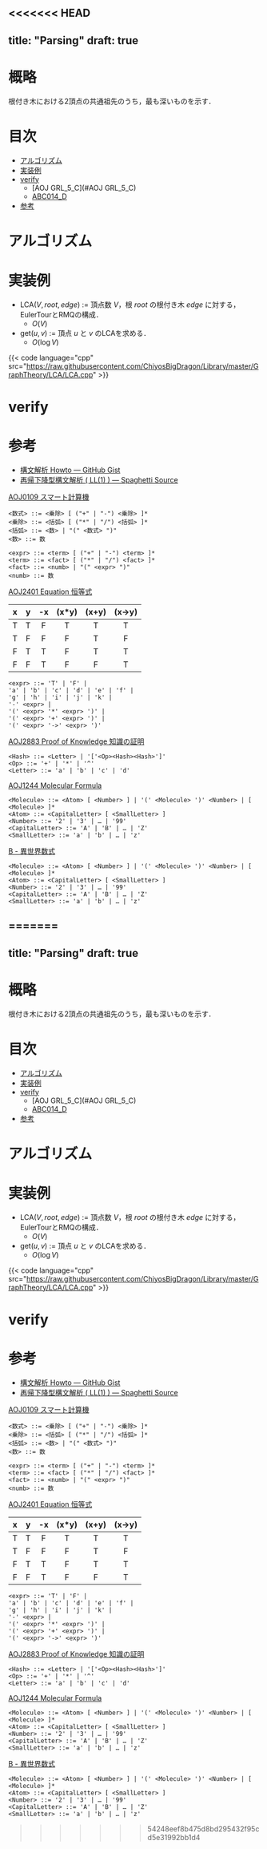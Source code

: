 <<<<<<< HEAD
---
title: "Parsing"
draft: true
---

# 概略
根付き木における2頂点の共通祖先のうち，最も深いものを示す．

# 目次
- [アルゴリズム](#アルゴリズム)
- [実装例](#実装例)
- [verify](#verify)
    - [AOJ GRL_5_C](#AOJ GRL_5_C)
    - [ABC014_D](#ABC014_D)
- [参考](#参考)

# アルゴリズム

# 実装例

- LCA$(V,root,edge)$ := 頂点数 $V$，根 $root$ の根付き木 $edge$ に対する，EulerTourとRMQの構成．
    - $O(V)$
- get$(u,v)$ := 頂点 $u$ と $v$ のLCAを求める．
    - $O(\log{V})$

{{< code language="cpp" src="https://raw.githubusercontent.com/ChiyosBigDragon/Library/master/GraphTheory/LCA/LCA.cpp" >}}

# verify

# 参考
- [構文解析 Howto &mdash; GitHub Gist](https://gist.github.com/draftcode/1357281)
- [再帰下降型構文解析 ( LL(1) ) &mdash; Spaghetti Source](http://www.prefield.com/algorithm/string/parser.html)

[AOJ0109 スマート計算機](https://onlinejudge.u-aizu.ac.jp/problems/0109)

```
<数式> ::= <乗除> [ ("+" | "-") <乗除> ]*
<乗除> ::= <括弧> [ ("*" | "/") <括弧> ]*
<括弧> ::= <数> | "(" <数式> ")"
<数> ::= 数
```

```
<expr> ::= <term> [ ("+" | "-") <term> ]*
<term> ::= <fact> [ ("*" | "/") <fact> ]*
<fact> ::= <numb> | "(" <expr> ")"
<numb> ::= 数
```

[AOJ2401 Equation 恒等式](https://onlinejudge.u-aizu.ac.jp/problems/2401)

x | y | -x | (x*y) | (x+y) | (x->y)
:--:|:--:|:--:|:--:|:--:|:--:
T | T | F | T | T | T
T | F | F | F | T | F
F | T | T | F | T | T
F | F | T | F | F | T

```
<expr> ::= 'T' | 'F' |
'a' | 'b' | 'c' | 'd' | 'e' | 'f' |
'g' | 'h' | 'i' | 'j' | 'k' |
'-' <expr> |
'(' <expr> '*' <expr> ')' |
'(' <expr> '+' <expr> ')' |
'(' <expr> '->' <expr> ')'
```

[AOJ2883 Proof of Knowledge 知識の証明](https://onlinejudge.u-aizu.ac.jp/problems/2883)

```
<Hash> ::= <Letter> | '['<Op><Hash><Hash>']'
<Op> ::= '+' | '*' | '^'
<Letter> ::= 'a' | 'b' | 'c' | 'd'
```

[AOJ1244 Molecular Formula](https://onlinejudge.u-aizu.ac.jp/problems/1244)

```
<Molecule> ::= <Atom> [ <Number> ] | '(' <Molecule> ')' <Number> | [ <Molecule> ]*
<Atom> ::= <CapitalLetter> [ <SmallLetter> ]
<Number> ::= '2' | '3' | … | '99'
<CapitalLetter> ::= 'A' | 'B' | … | 'Z'
<SmallLetter> ::= 'a' | 'b' | … | 'z'
```

[B - 異世界数式](https://atcoder.jp/contests/colopl2018-final-open/tasks/colopl2018_final_b)

```
<Molecule> ::= <Atom> [ <Number> ] | '(' <Molecule> ')' <Number> | [ <Molecule> ]*
<Atom> ::= <CapitalLetter> [ <SmallLetter> ]
<Number> ::= '2' | '3' | … | '99'
<CapitalLetter> ::= 'A' | 'B' | … | 'Z'
<SmallLetter> ::= 'a' | 'b' | … | 'z'
```
=======
---
title: "Parsing"
draft: true
---

# 概略
根付き木における2頂点の共通祖先のうち，最も深いものを示す．

# 目次
- [アルゴリズム](#アルゴリズム)
- [実装例](#実装例)
- [verify](#verify)
    - [AOJ GRL_5_C](#AOJ GRL_5_C)
    - [ABC014_D](#ABC014_D)
- [参考](#参考)

# アルゴリズム

# 実装例

- LCA$(V,root,edge)$ := 頂点数 $V$，根 $root$ の根付き木 $edge$ に対する，EulerTourとRMQの構成．
    - $O(V)$
- get$(u,v)$ := 頂点 $u$ と $v$ のLCAを求める．
    - $O(\log{V})$

{{< code language="cpp" src="https://raw.githubusercontent.com/ChiyosBigDragon/Library/master/GraphTheory/LCA/LCA.cpp" >}}

# verify

# 参考
- [構文解析 Howto &mdash; GitHub Gist](https://gist.github.com/draftcode/1357281)
- [再帰下降型構文解析 ( LL(1) ) &mdash; Spaghetti Source](http://www.prefield.com/algorithm/string/parser.html)

[AOJ0109 スマート計算機](https://onlinejudge.u-aizu.ac.jp/problems/0109)

```
<数式> ::= <乗除> [ ("+" | "-") <乗除> ]*
<乗除> ::= <括弧> [ ("*" | "/") <括弧> ]*
<括弧> ::= <数> | "(" <数式> ")"
<数> ::= 数
```

```
<expr> ::= <term> [ ("+" | "-") <term> ]*
<term> ::= <fact> [ ("*" | "/") <fact> ]*
<fact> ::= <numb> | "(" <expr> ")"
<numb> ::= 数
```

[AOJ2401 Equation 恒等式](https://onlinejudge.u-aizu.ac.jp/problems/2401)

x | y | -x | (x*y) | (x+y) | (x->y)
:--:|:--:|:--:|:--:|:--:|:--:
T | T | F | T | T | T
T | F | F | F | T | F
F | T | T | F | T | T
F | F | T | F | F | T

```
<expr> ::= 'T' | 'F' |
'a' | 'b' | 'c' | 'd' | 'e' | 'f' |
'g' | 'h' | 'i' | 'j' | 'k' |
'-' <expr> |
'(' <expr> '*' <expr> ')' |
'(' <expr> '+' <expr> ')' |
'(' <expr> '->' <expr> ')'
```

[AOJ2883 Proof of Knowledge 知識の証明](https://onlinejudge.u-aizu.ac.jp/problems/2883)

```
<Hash> ::= <Letter> | '['<Op><Hash><Hash>']'
<Op> ::= '+' | '*' | '^'
<Letter> ::= 'a' | 'b' | 'c' | 'd'
```

[AOJ1244 Molecular Formula](https://onlinejudge.u-aizu.ac.jp/problems/1244)

```
<Molecule> ::= <Atom> [ <Number> ] | '(' <Molecule> ')' <Number> | [ <Molecule> ]*
<Atom> ::= <CapitalLetter> [ <SmallLetter> ]
<Number> ::= '2' | '3' | … | '99'
<CapitalLetter> ::= 'A' | 'B' | … | 'Z'
<SmallLetter> ::= 'a' | 'b' | … | 'z'
```

[B - 異世界数式](https://atcoder.jp/contests/colopl2018-final-open/tasks/colopl2018_final_b)

```
<Molecule> ::= <Atom> [ <Number> ] | '(' <Molecule> ')' <Number> | [ <Molecule> ]*
<Atom> ::= <CapitalLetter> [ <SmallLetter> ]
<Number> ::= '2' | '3' | … | '99'
<CapitalLetter> ::= 'A' | 'B' | … | 'Z'
<SmallLetter> ::= 'a' | 'b' | … | 'z'
```
>>>>>>> 54248eef8b475d8bd295432f95cd5e31992bb1d4
